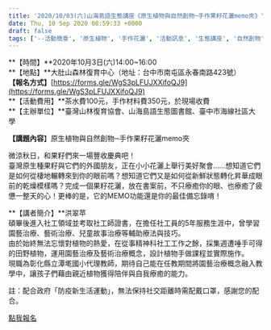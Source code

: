 ```yaml
---
title: '2020/10/03(六)山海島語生態講座《原生植物與自然創物─手作果籽花灑memo夾》'
date: Thu, 10 Sep 2020 08:59:33 +0000
draft: false
tags: ['--活動簡章', '原生植物', '手作花灑', '活動訊息', '生態講座', '自然創物']
---
```


**【時間】**2020年10月3日(六)14:00~16:00  
**【地點】**大肚山森林復育中心（地址：台中市南屯區永春南路423號）  
**【報名方式】**[https://forms.gle/WgS3pLFUJXXifoQJ9](https://forms.gle/WgS3pLFUJXXifoQJ9)  
**【活動費用】**茶水費100元，手作材料費350元，於現場收費  
**【主辦單位】**臺灣山林復育協會、山海島語生態圖書館、臺中市海線社區大學

**【講題內容**】原生植物與自然創物─手作果籽花灑memo夾  

微涼秋日，和果籽們來一場豐收慶典吧！  
臺灣原生種果籽與它們的外國朋友，正在小小花灑上舉行美好聚會……想知道它們是如何從棲地輾轉來到你的眼前嗎？想知道它們又是如何從新鮮狀態轉化昇華成眼前的乾燥模樣嗎？完成一個果籽花灑，放在書案前，不只療癒你的眼、也療癒了疲憊一整天的心！更棒的是，它的MEMO功能還是你的最佳備忘錄唷！

**【講者簡介】**洪翠苹  
碩畢後進入社工領域並考取社工師證書，在擔任社工員的5年服務生涯中，曾學習園藝治療、藝術治療、兒童故事治療等輔助療法與技巧。  
由於始終無法忘懷對植物的熱愛，在從事精神科社工工作之餘，採集週遭唾手可得的田野植物，運用園藝治療及藝術治療概念，設計植物手做課程並實際施作。  
現職為彰化縣立潭墘國小代理教師，期待自己能在任教期間將園藝治療概念融入教學中，讓孩子們藉由親近植物獲得陪伴與自我療癒的能力。

註：配合政府「防疫新生活運動」，無法保持社交距離時需配戴口罩，感謝您的配合。

[點我報名](https://forms.gle/Nc1397zwFqMavWpc9)